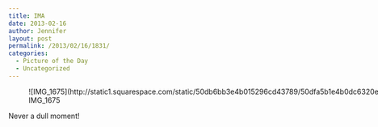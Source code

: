 ```yaml
---
title: IMA
date: 2013-02-16
author: Jennifer
layout: post
permalink: /2013/02/16/1831/
categories:
  - Picture of the Day
  - Uncategorized
---
```

<figure style="width: 1936px" class="wp-caption alignnone">![IMG_1675](http://static1.squarespace.com/static/50db6bb3e4b015296cd43789/50dfa5b1e4b0dc6320e0b5ea/50dfa5b5e4b0dc6320e0b996/1363551081379//img.jpg)<figcaption class="wp-caption-text">IMG_1675</figcaption></figure>

Never a dull moment!
